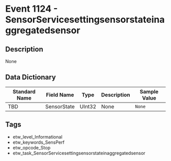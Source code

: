 # Event 1124 - SensorServicesettingsensorstateinaggregatedsensor

## Description
None

## Data Dictionary
|Standard Name|Field Name|Type|Description|Sample Value|
|---|---|---|---|---|
|TBD|SensorState|UInt32|None|`None`|

## Tags
* etw_level_Informational
* etw_keywords_SensPerf
* etw_opcode_Stop
* etw_task_SensorServicesettingsensorstateinaggregatedsensor